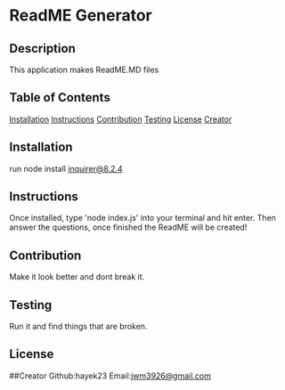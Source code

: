 # ReadME Generator
  ## Description
  This application makes ReadME.MD files
  ## Table of Contents
  [Installation](#Installation)
  [Instructions](#Instructions)
  [Contribution](#Contribution)
  [Testing](#Testing)
  [License](#License)
  [Creator](#Creator)
  ## Installation
  run node install inquirer@8.2.4
  ## Instructions
  Once installed, type 'node index.js' into your terminal and hit enter. Then answer the questions, once finished the ReadME will be created!
  ## Contribution
  Make it look better and dont break it.
  ## Testing
  Run it and find things that are broken.
  ## License
  ##Creator
  Github:hayek23
  Email:jwm3926@gmail.com

